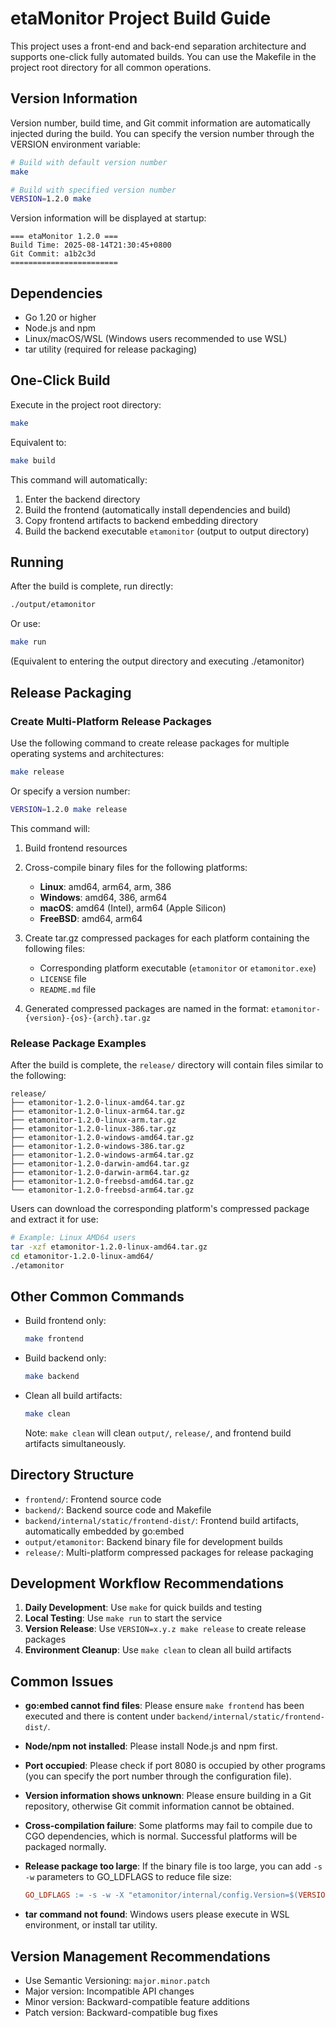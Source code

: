 # etaMonitor Project Build Guide

This project uses a front-end and back-end separation architecture and supports one-click fully automated builds. You can use the Makefile in the project root directory for all common operations.

## Version Information

Version number, build time, and Git commit information are automatically injected during the build. You can specify the version number through the VERSION environment variable:

```sh
# Build with default version number
make

# Build with specified version number
VERSION=1.2.0 make
```

Version information will be displayed at startup:

```
=== etaMonitor 1.2.0 ===
Build Time: 2025-08-14T21:30:45+0800
Git Commit: a1b2c3d
========================
```

## Dependencies

- Go 1.20 or higher
- Node.js and npm
- Linux/macOS/WSL (Windows users recommended to use WSL)
- tar utility (required for release packaging)

## One-Click Build

Execute in the project root directory:

```sh
make
```

Equivalent to:

```sh
make build
```

This command will automatically:

1. Enter the backend directory
2. Build the frontend (automatically install dependencies and build)
3. Copy frontend artifacts to backend embedding directory
4. Build the backend executable `etamonitor` (output to output directory)

## Running

After the build is complete, run directly:

```sh
./output/etamonitor
```

Or use:

```sh
make run
```

(Equivalent to entering the output directory and executing ./etamonitor)

## Release Packaging

### Create Multi-Platform Release Packages

Use the following command to create release packages for multiple operating systems and architectures:

```sh
make release
```

Or specify a version number:

```sh
VERSION=1.2.0 make release
```

This command will:

1. Build frontend resources
2. Cross-compile binary files for the following platforms:
   - **Linux**: amd64, arm64, arm, 386
   - **Windows**: amd64, 386, arm64
   - **macOS**: amd64 (Intel), arm64 (Apple Silicon)
   - **FreeBSD**: amd64, arm64

3. Create tar.gz compressed packages for each platform containing the following files:
   - Corresponding platform executable (`etamonitor` or `etamonitor.exe`)
   - `LICENSE` file
   - `README.md` file

4. Generated compressed packages are named in the format: `etamonitor-{version}-{os}-{arch}.tar.gz`

### Release Package Examples

After the build is complete, the `release/` directory will contain files similar to the following:

```
release/
├── etamonitor-1.2.0-linux-amd64.tar.gz
├── etamonitor-1.2.0-linux-arm64.tar.gz
├── etamonitor-1.2.0-linux-arm.tar.gz
├── etamonitor-1.2.0-linux-386.tar.gz
├── etamonitor-1.2.0-windows-amd64.tar.gz
├── etamonitor-1.2.0-windows-386.tar.gz
├── etamonitor-1.2.0-windows-arm64.tar.gz
├── etamonitor-1.2.0-darwin-amd64.tar.gz
├── etamonitor-1.2.0-darwin-arm64.tar.gz
├── etamonitor-1.2.0-freebsd-amd64.tar.gz
└── etamonitor-1.2.0-freebsd-arm64.tar.gz
```

Users can download the corresponding platform's compressed package and extract it for use:

```sh
# Example: Linux AMD64 users
tar -xzf etamonitor-1.2.0-linux-amd64.tar.gz
cd etamonitor-1.2.0-linux-amd64/
./etamonitor
```

## Other Common Commands

- Build frontend only:

  ```sh
  make frontend
  ```

- Build backend only:

  ```sh
  make backend
  ```

- Clean all build artifacts:

  ```sh
  make clean
  ```

  Note: `make clean` will clean `output/`, `release/`, and frontend build artifacts simultaneously.

## Directory Structure

- `frontend/`: Frontend source code
- `backend/`: Backend source code and Makefile
- `backend/internal/static/frontend-dist/`: Frontend build artifacts, automatically embedded by go:embed
- `output/etamonitor`: Backend binary file for development builds
- `release/`: Multi-platform compressed packages for release packaging

## Development Workflow Recommendations

1. **Daily Development**: Use `make` for quick builds and testing
2. **Local Testing**: Use `make run` to start the service
3. **Version Release**: Use `VERSION=x.y.z make release` to create release packages
4. **Environment Cleanup**: Use `make clean` to clean all build artifacts

## Common Issues

- **go:embed cannot find files**: Please ensure `make frontend` has been executed and there is content under `backend/internal/static/frontend-dist/`.
- **Node/npm not installed**: Please install Node.js and npm first.
- **Port occupied**: Please check if port 8080 is occupied by other programs (you can specify the port number through the configuration file).
- **Version information shows unknown**: Please ensure building in a Git repository, otherwise Git commit information cannot be obtained.
- **Cross-compilation failure**: Some platforms may fail to compile due to CGO dependencies, which is normal. Successful platforms will be packaged normally.
- **Release package too large**: If the binary file is too large, you can add `-s -w` parameters to GO_LDFLAGS to reduce file size:

  ```makefile
  GO_LDFLAGS := -s -w -X "etamonitor/internal/config.Version=$(VERSION)" ...
  ```

- **tar command not found**: Windows users please execute in WSL environment, or install tar utility.

## Version Management Recommendations

- Use Semantic Versioning: `major.minor.patch`
- Major version: Incompatible API changes
- Minor version: Backward-compatible feature additions
- Patch version: Backward-compatible bug fixes
